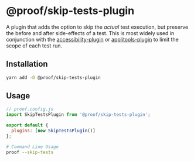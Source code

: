 # @proof/skip-tests-plugin

A plugin that adds the option to skip the _actual_ test execution, but preserve the before and after side-effects of a test. This is most widely used in conjunction with the [accessibility-plugin](./accessibility) or [applitools-plugin](./applitools) to limit the scope of each test run.

## Installation

```bash
yarn add -D @proof/skip-tests-plugin
```

## Usage

```javascript
// proof.config.js
import SkipTestsPlugin from '@proof/skip-tests-plugin';

export default {
  plugins: [new SkipTestsPlugin()]
};
```

```bash
# Command Line Usage
proof --skip-tests
```
